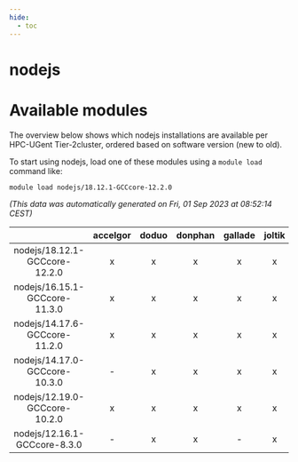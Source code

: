 ```yaml
---
hide:
  - toc
---
```


nodejs
======

# Available modules


The overview below shows which nodejs installations are available per HPC-UGent Tier-2cluster, ordered based on software version (new to old).

To start using nodejs, load one of these modules using a `module load` command like:

```shell
module load nodejs/18.12.1-GCCcore-12.2.0
```

*(This data was automatically generated on Fri, 01 Sep 2023 at 08:52:14 CEST)*  

| |accelgor|doduo|donphan|gallade|joltik|skitty|swalot|victini|
| :---: | :---: | :---: | :---: | :---: | :---: | :---: | :---: | :---: |
|nodejs/18.12.1-GCCcore-12.2.0|x|x|x|x|x|x|x|x|
|nodejs/16.15.1-GCCcore-11.3.0|x|x|x|x|x|x|x|x|
|nodejs/14.17.6-GCCcore-11.2.0|x|x|x|x|x|x|x|x|
|nodejs/14.17.0-GCCcore-10.3.0|-|x|x|x|x|x|x|x|
|nodejs/12.19.0-GCCcore-10.2.0|x|x|x|x|x|x|x|x|
|nodejs/12.16.1-GCCcore-8.3.0|-|x|x|-|x|x|-|x|
